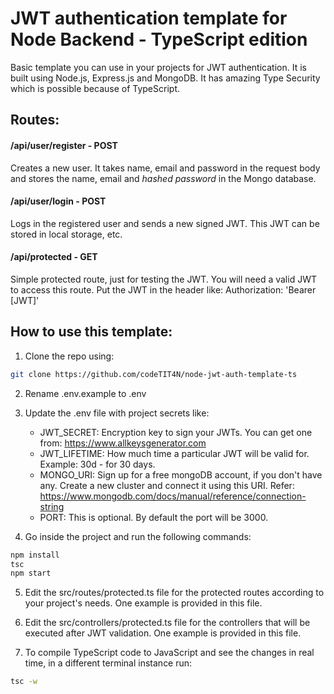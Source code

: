 # JWT authentication template for Node Backend - TypeScript edition


Basic template you can use in your projects for JWT authentication. It is built using Node.js, Express.js and MongoDB. It has amazing Type Security which is possible because of TypeScript.

## Routes:

#### /api/user/register  - POST
Creates a new user. It takes name, email and password in the request body and stores the name, email and *hashed password* in the Mongo database.

#### /api/user/login  - POST
Logs in the registered user and sends a new signed JWT. This JWT can be stored in local storage, etc.

#### /api/protected  - GET
Simple protected route, just for testing the JWT. You will need a valid JWT to access this route. Put the JWT in the header like: Authorization: 'Bearer [JWT]'

## How to use this template:

1. Clone the repo using:
```bash
git clone https://github.com/codeTIT4N/node-jwt-auth-template-ts
```
2. Rename .env.example to .env

3. Update the .env file with project secrets like:
    - JWT_SECRET: Encryption key to sign your JWTs. You can get one from: https://www.allkeysgenerator.com
    - JWT_LIFETIME: How much time a particular JWT will be valid for. Example: 30d - for 30 days.
    - MONGO_URI: Sign up for a free mongoDB account, if you don't have any. Create a new cluster and connect it using this URI. Refer: https://www.mongodb.com/docs/manual/reference/connection-string
    - PORT: This is optional. By default the port will be 3000.

4. Go inside the project and run the following commands:
```bash
npm install
tsc
npm start
```
5. Edit the src/routes/protected.ts file for the protected routes according to your project's needs. One example is provided in this file.

6. Edit the src/controllers/protected.ts file for the controllers that will be executed after JWT validation. One example is provided in this file.

7. To compile TypeScript code to JavaScript and see the changes in real time, in a different terminal instance run:
```bash
tsc -w
```